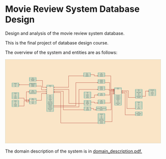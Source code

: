 # Movie Review System Database Design

Design and analysis of the movie review system database.

This is the final project of database design course.

The overview  of the system and entities are as follows:

![movie review system database design](https://github.com/Afshin-Zanganeh/movie-review-system-database-design/blob/b9359bebef0d7886ba3695044e9110cf8e0ee6de/database_diagram.png)

The domain description of the system is in [domain_description.pdf.](https://github.com/Afshin-Zanganeh/movie-review-system-database-design/blob/b9359bebef0d7886ba3695044e9110cf8e0ee6de/domain_description.pdf)
